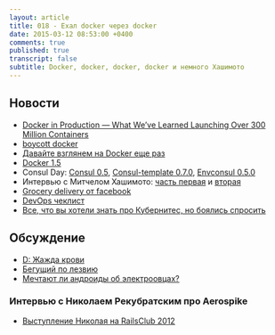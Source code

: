 ```yaml
---
layout: article
title: 018 - Ехал docker через docker
date: 2015-03-12 08:53:00 +0400
comments: true
published: true
transcript: false
subtitle: Docker, docker, docker, docker и немного Хашимото
---
```


## Новости

* [Docker in Production — What We’ve Learned Launching Over 300 Million Containers](http://blog.iron.io/2014/10/docker-in-production-what-weve-learned.html)
* [boycott docker](http://www.boycottdocker.org)
* [Давайте взглянем на Docker еще раз](http://iops.io/blog/docker-hype/)
* [Docker 1.5](http://blog.docker.com/2015/02/docker-1-5-ipv6-support-read-only-containers-stats-named-dockerfiles-and-more/)
* Consul Day: [Consul 0.5](https://hashicorp.com/blog/consul-0-5.html), [Consul-template 0.7.0](https://github.com/hashicorp/consul-template/releases/tag/v0.7.0), [Envconsul 0.5.0](https://github.com/hashicorp/envconsul/releases/tag/v0.5.0)
* Интервью с Митчелом Хашимото: [часть первая](http://thenewstack.io/new-stack-makers-mitchell-hashimoto-vagrant-containers-growing-open-source/) и [вторая](http://thenewstack.io/new-stack-mitchell-hashimoto-containers-no-containers-one-question-2015/)
* [Grocery delivery от facebook](https://github.com/facebook/grocery-delivery) 
* [DevOps чеклист](http://devopschecklist.com)
* [Все, что вы хотели знать про Кубернитес, но боялись
  спросить](http://googlecloudplatform.blogspot.ru/2015/01/everything-you-wanted-to-know-about-Kubernetes-but-were-afraid-to-ask.html)

## Обсуждение

* [D: Жажда крови](http://www.kinopoisk.ru/film/8236/)
* [Бегущий по лезвию](http://www.kinopoisk.ru/film/403/)
* [Мечтают ли андроиды об электроовцах?](https://ru.wikipedia.org/wiki/%D0%9C%D0%B5%D1%87%D1%82%D0%B0%D1%8E%D1%82_%D0%BB%D0%B8_%D0%B0%D0%BD%D0%B4%D1%80%D0%BE%D0%B8%D0%B4%D1%8B_%D0%BE%D0%B1_%D1%8D%D0%BB%D0%B5%D0%BA%D1%82%D1%80%D0%BE%D0%BE%D0%B2%D1%86%D0%B0%D1%85%3F)

### Интервью с Николаем Рекубратским про Aerospike

* [Выступление Николая на RailsClub 2012](http://www.digitaloctober.ru/ru/events/konferentsiya_railsclub_moscow_2012)
